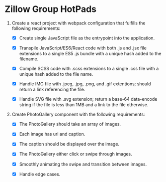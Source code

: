 # Zillow Group HotPads

1. Create a react project with webpack configuration that fulfills the following requirements:

    - [x] Create single JavaScript file as the entrypoint into the application.
    
    - [x] Transpile JavaScript/ES6/React code with both .js and .jsx file extensions to a single ES5 .js bundle with a unique hash added to the filename.
    
    - [x] Compile SCSS code with .scss extensions to a single .css file with a unique hash added to the file name.
    
    - [x] Handle IMG file with .jpeg, .jpg, .png, and .gif extentions; should return a link referencing the file.
    
    - [x] Handle SVG file with .svg extension; return a base-64 data-encode string if the file is less than 1MB and a link to the file otherwise. 

2. Create PhotoGallery component with the following requirements:
    
    - [x] The PhotoGallery should take an array of images.

    - [x] Each image has url and caption.

    - [x] The caption should be displayed over the image.

    - [x] The PhotoGallery either click or swipe through images.

    - [x] Smoothly animating the swipe and transition between images.

    - [x] Handle edge cases.